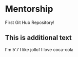 
# Mentorship
First Git Hub Repository! 

## This is additional text
I'm 5'7
I like jollof
I love coca-cola
